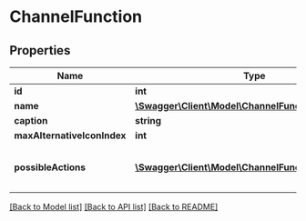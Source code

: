 # ChannelFunction

## Properties
Name | Type | Description | Notes
------------ | ------------- | ------------- | -------------
**id** | **int** |  | [optional] 
**name** | [**\Swagger\Client\Model\ChannelFunctionEnumNames**](ChannelFunctionEnumNames.md) |  | [optional] 
**caption** | **string** |  | [optional] 
**maxAlternativeIconIndex** | **int** |  | [optional] 
**possibleActions** | [**\Swagger\Client\Model\ChannelFunctionAction[]**](ChannelFunctionAction.md) | What can you with with this channel? | [optional] 

[[Back to Model list]](../README.md#documentation-for-models) [[Back to API list]](../README.md#documentation-for-api-endpoints) [[Back to README]](../README.md)


